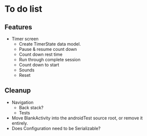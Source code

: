 # To do list

## Features

- Timer screen
  - Create TimerState data model.
  - Pause & resume count down
  - Count down rest time
  - Run through complete session
  - Count down to start
  - Sounds
  - Reset
  
## Cleanup

- Navigation
  - Back stack?
  - Tests
- Move BlankActivity into the androidTest source root, or remove it entirely.
- Does Configuration need to be Serializable?